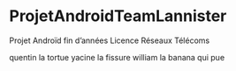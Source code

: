 ProjetAndroidTeamLannister
=========================

Projet Androïd fin d’années Licence Réseaux Télécoms

quentin la tortue
yacine la fissure
william la banana qui pue
